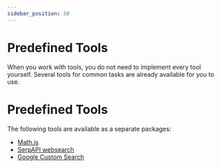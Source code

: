 ```yaml
---
sidebar_position: 50
---
```


# Predefined Tools

When you work with tools, you do not need to implement every tool yourself.
Several tools for common tasks are already available for you to use.

# Predefined Tools

The following tools are available as a separate packages:

- [Math.js](/guide/tools/predefined-tools/mathjs)
- [SerpAPI websearch](/guide/tools/predefined-tools/serpapi)
- [Google Custom Search](/guide/tools/predefined-tools/google-custom-search)
